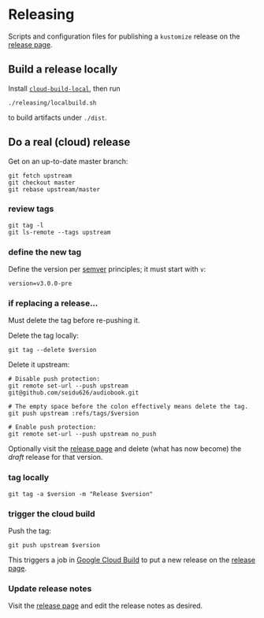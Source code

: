 # Releasing

[release page]: https://github.com/seidu626/audiobook/releases
[`cloud-build-local`]: https://github.com/GoogleCloudPlatform/cloud-build-local
[google cloud build]: https://cloud.google.com/cloud-build
[semver]: https://semver.org

Scripts and configuration files for publishing a
`kustomize` release on the [release page].

## Build a release locally

Install [`cloud-build-local`], then run

```
./releasing/localbuild.sh
```

to build artifacts under `./dist`.

## Do a real (cloud) release

Get on an up-to-date master branch:

```
git fetch upstream
git checkout master
git rebase upstream/master
```

### review tags

```
git tag -l
git ls-remote --tags upstream
```

### define the new tag

Define the version per [semver] principles; it must start with `v`:

```
version=v3.0.0-pre
```

### if replacing a release...

Must delete the tag before re-pushing it.

Delete the tag locally:

```
git tag --delete $version
```

Delete it upstream:

```
# Disable push protection:
git remote set-url --push upstream git@github.com/seidu626/audiobook.git

# The empty space before the colon effectively means delete the tag.
git push upstream :refs/tags/$version

# Enable push protection:
git remote set-url --push upstream no_push
```

Optionally visit the [release page] and delete
(what has now become) the _draft_ release for that
version.

### tag locally

```
git tag -a $version -m "Release $version"
```

### trigger the cloud build

Push the tag:

```
git push upstream $version
```

This triggers a job in [Google Cloud Build] to
put a new release on the [release page].

### Update release notes

Visit the [release page] and edit the release notes as desired.
